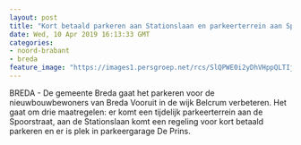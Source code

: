```yaml
---
layout: post
title: "Kort betaald parkeren aan Stationslaan en parkeerterrein aan Spoorstraat"
date: Wed, 10 Apr 2019 16:13:33 GMT
categories: 
- noord-brabant 
- breda 
feature_image: "https://images1.persgroep.net/rcs/SlQPWE0i2yDhVHppQLTIjF92KoQ/diocontent/78366242/_fitwidth/400/?appId=21791a8992982cd8da851550a453bd7f&quality=0.7"
---
```


BREDA - De gemeente Breda gaat het parkeren voor de nieuwbouwbewoners van Breda Vooruit in de wijk Belcrum verbeteren. Het gaat om drie maatregelen: er komt een tijdelijk parkeerterrein aan de Spoorstraat, aan de Stationslaan komt een regeling voor kort betaald parkeren en er is plek in parkeergarage De Prins.
